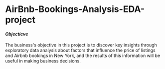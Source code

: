 # AirBnb-Bookings-Analysis-EDA-project


#### *Objecticve*
The business's objective in this project is to discover key insights through exploratory data analysis about factors that influence the price of listings and Airbnb bookings in New York, and the results of this information will be useful in making business decisions.
